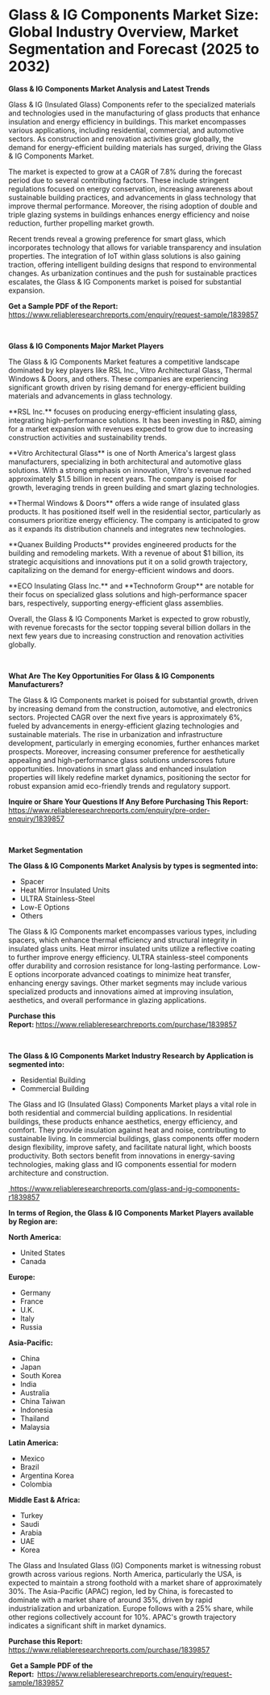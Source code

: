<p><h1>Glass & IG Components Market Size: Global Industry Overview, Market Segmentation and Forecast (2025 to 2032)</h1></p><p><strong>Glass & IG Components Market Analysis and Latest Trends</strong></p>
<p><p>Glass & IG (Insulated Glass) Components refer to the specialized materials and technologies used in the manufacturing of glass products that enhance insulation and energy efficiency in buildings. This market encompasses various applications, including residential, commercial, and automotive sectors. As construction and renovation activities grow globally, the demand for energy-efficient building materials has surged, driving the Glass & IG Components Market.</p><p>The market is expected to grow at a CAGR of 7.8% during the forecast period due to several contributing factors. These include stringent regulations focused on energy conservation, increasing awareness about sustainable building practices, and advancements in glass technology that improve thermal performance. Moreover, the rising adoption of double and triple glazing systems in buildings enhances energy efficiency and noise reduction, further propelling market growth. </p><p>Recent trends reveal a growing preference for smart glass, which incorporates technology that allows for variable transparency and insulation properties. The integration of IoT within glass solutions is also gaining traction, offering intelligent building designs that respond to environmental changes. As urbanization continues and the push for sustainable practices escalates, the Glass & IG Components market is poised for substantial expansion.</p></p>
<p><strong>Get a Sample PDF of the Report:&nbsp;</strong> <a href="https://www.reliableresearchreports.com/enquiry/request-sample/1839857?utm_campaign=2296&utm_medium=2&utm_source=Github&utm_content=ia&utm_term=15042025&utm_id=glass-ig-components">https://www.reliableresearchreports.com/enquiry/request-sample/1839857</a></p>
<p>&nbsp;</p>
<p><strong>Glass & IG Components Major Market Players</strong></p>
<p><p>The Glass & IG Components Market features a competitive landscape dominated by key players like RSL Inc., Vitro Architectural Glass, Thermal Windows & Doors, and others. These companies are experiencing significant growth driven by rising demand for energy-efficient building materials and advancements in glass technology.</p><p>**RSL Inc.** focuses on producing energy-efficient insulating glass, integrating high-performance solutions. It has been investing in R&D, aiming for a market expansion with revenues expected to grow due to increasing construction activities and sustainability trends.</p><p>**Vitro Architectural Glass** is one of North America's largest glass manufacturers, specializing in both architectural and automotive glass solutions. With a strong emphasis on innovation, Vitro's revenue reached approximately $1.5 billion in recent years. The company is poised for growth, leveraging trends in green building and smart glazing technologies.</p><p>**Thermal Windows & Doors** offers a wide range of insulated glass products. It has positioned itself well in the residential sector, particularly as consumers prioritize energy efficiency. The company is anticipated to grow as it expands its distribution channels and integrates new technologies.</p><p>**Quanex Building Products** provides engineered products for the building and remodeling markets. With a revenue of about $1 billion, its strategic acquisitions and innovations put it on a solid growth trajectory, capitalizing on the demand for energy-efficient windows and doors.</p><p>**ECO Insulating Glass Inc.** and **Technoform Group** are notable for their focus on specialized glass solutions and high-performance spacer bars, respectively, supporting energy-efficient glass assemblies.</p><p>Overall, the Glass & IG Components Market is expected to grow robustly, with revenue forecasts for the sector topping several billion dollars in the next few years due to increasing construction and renovation activities globally.</p></p>
<p>&nbsp;</p>
<p><strong>What Are The Key Opportunities For Glass & IG Components Manufacturers?</strong></p>
<p><p>The Glass & IG Components market is poised for substantial growth, driven by increasing demand from the construction, automotive, and electronics sectors. Projected CAGR over the next five years is approximately 6%, fueled by advancements in energy-efficient glazing technologies and sustainable materials. The rise in urbanization and infrastructure development, particularly in emerging economies, further enhances market prospects. Moreover, increasing consumer preference for aesthetically appealing and high-performance glass solutions underscores future opportunities. Innovations in smart glass and enhanced insulation properties will likely redefine market dynamics, positioning the sector for robust expansion amid eco-friendly trends and regulatory support.</p></p>
<p><strong>Inquire or Share Your Questions If Any Before Purchasing This Report:</strong> <a href="https://www.reliableresearchreports.com/enquiry/pre-order-enquiry/1839857?utm_campaign=2296&utm_medium=2&utm_source=Github&utm_content=ia&utm_term=15042025&utm_id=glass-ig-components">https://www.reliableresearchreports.com/enquiry/pre-order-enquiry/1839857</a></p>
<p>&nbsp;</p>
<p><strong>Market Segmentation</strong></p>
<p><strong>The Glass & IG Components Market Analysis by types is segmented into:</strong></p>
<p><ul><li>Spacer</li><li>Heat Mirror Insulated Units</li><li>ULTRA Stainless-Steel</li><li>Low-E Options</li><li>Others</li></ul></p>
<p><p>The Glass & IG Components market encompasses various types, including spacers, which enhance thermal efficiency and structural integrity in insulated glass units. Heat mirror insulated units utilize a reflective coating to further improve energy efficiency. ULTRA stainless-steel components offer durability and corrosion resistance for long-lasting performance. Low-E options incorporate advanced coatings to minimize heat transfer, enhancing energy savings. Other market segments may include various specialized products and innovations aimed at improving insulation, aesthetics, and overall performance in glazing applications.</p></p>
<p><strong>Purchase this Report:&nbsp;</strong><a href="https://www.reliableresearchreports.com/purchase/1839857?utm_campaign=2296&utm_medium=2&utm_source=Github&utm_content=ia&utm_term=15042025&utm_id=glass-ig-components">https://www.reliableresearchreports.com/purchase/1839857</a></p>
<p>&nbsp;</p>
<p><strong>The Glass & IG Components Market Industry Research by Application is segmented into:</strong></p>
<p><ul><li>Residential Building</li><li>Commercial Building</li></ul></p>
<p><p>The Glass and IG (Insulated Glass) Components Market plays a vital role in both residential and commercial building applications. In residential buildings, these products enhance aesthetics, energy efficiency, and comfort. They provide insulation against heat and noise, contributing to sustainable living. In commercial buildings, glass components offer modern design flexibility, improve safety, and facilitate natural light, which boosts productivity. Both sectors benefit from innovations in energy-saving technologies, making glass and IG components essential for modern architecture and construction.</p></p>
<p><a href="https://www.reliableresearchreports.com/glass-and-ig-components-r1839857?utm_campaign=2296&utm_medium=2&utm_source=Github&utm_content=ia&utm_term=15042025&utm_id=glass-ig-components">&nbsp;https://www.reliableresearchreports.com/glass-and-ig-components-r1839857</a></p>
<p><strong>In terms of Region, the Glass & IG Components Market Players available by Region are:</strong></p>
<p>
    <p> <strong> North America: </strong>
        <ul>
            <li>United States</li>
            <li>Canada</li>
        </ul>
        </p> 
    <p> <strong> Europe: </strong>
        <ul>
            <li>Germany</li>
            <li>France</li>
            <li>U.K.</li>
            <li>Italy</li>
            <li>Russia</li>
        </ul>
        </p> 
    <p> <strong> Asia-Pacific: </strong>
        <ul>
            <li>China</li>
            <li>Japan</li>
            <li>South Korea</li>
            <li>India</li>
            <li>Australia</li>
            <li>China Taiwan</li>
            <li>Indonesia</li>
            <li>Thailand</li>
            <li>Malaysia</li>
        </ul>
        </p> 
    <p> <strong> Latin America: </strong>
        <ul>
            <li>Mexico</li>
            <li>Brazil</li>
            <li>Argentina Korea</li>
            <li>Colombia</li>
        </ul>
        </p> 
    <p> <strong> Middle East & Africa: </strong>
        <ul>
            <li>Turkey</li>
            <li>Saudi</li>
            <li>Arabia</li>
            <li>UAE</li>
            <li>Korea</li>
        </ul>
    </p>
    </p>
<p><p>The Glass and Insulated Glass (IG) Components market is witnessing robust growth across various regions. North America, particularly the USA, is expected to maintain a strong foothold with a market share of approximately 30%. The Asia-Pacific (APAC) region, led by China, is forecasted to dominate with a market share of around 35%, driven by rapid industrialization and urbanization. Europe follows with a 25% share, while other regions collectively account for 10%. APAC's growth trajectory indicates a significant shift in market dynamics.</p></p>
<p><strong>Purchase this Report: </strong><a href="https://www.reliableresearchreports.com/purchase/1839857?utm_campaign=2296&utm_medium=2&utm_source=Github&utm_content=ia&utm_term=15042025&utm_id=glass-ig-components">https://www.reliableresearchreports.com/purchase/1839857</a></p>
<p>&nbsp;<strong>Get a Sample PDF of the Report:&nbsp;&nbsp;</strong><a href="https://www.reliableresearchreports.com/enquiry/request-sample/1839857?utm_campaign=2296&utm_medium=2&utm_source=Github&utm_content=ia&utm_term=15042025&utm_id=glass-ig-components">https://www.reliableresearchreports.com/enquiry/request-sample/1839857</a></p>
<p><strong></strong></p>
<p><p></p><p></p><p></p></p>